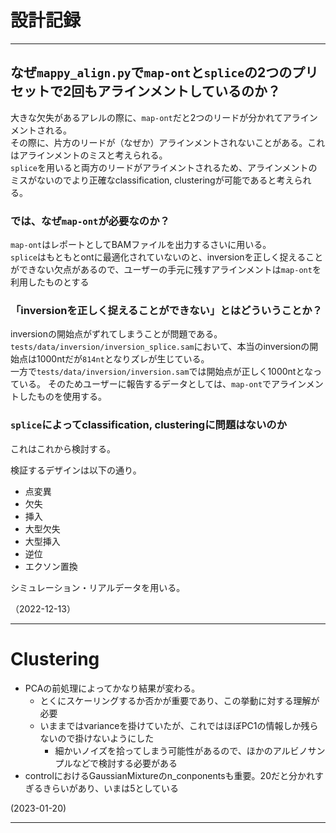 # 設計記録

-----------------------------

## なぜ`mappy_align.py`で`map-ont`と`splice`の2つのプリセットで2回もアラインメントしているのか？

大きな欠失があるアレルの際に、`map-ont`だと2つのリードが分かれてアラインメントされる。  
その際に、片方のリードが（なぜか）アラインメントされないことがある。これはアラインメントのミスと考えられる。  
`splice`を用いると両方のリードがアライメントされるため、アラインメントのミスがないのでより正確なclassification, clusteringが可能であると考えられる。

### では、なぜ`map-ont`が必要なのか？

`map-ont`はレポートとしてBAMファイルを出力するさいに用いる。  
`splice`はもともとontに最適化されていないのと、inversionを正しく捉えることができない欠点があるので、ユーザーの手元に残すアラインメントは`map-ont`を利用したものとする

### 「inversionを正しく捉えることができない」とはどういうことか？

inversionの開始点がずれてしまうことが問題である。  
`tests/data/inversion/inversion_splice.sam`において、本当のinversionの開始点は1000ntだが`814nt`となりズレが生じている。  
一方で`tests/data/inversion/inversion.sam`では開始点が正しく1000ntとなっている。
そのためユーザーに報告するデータとしては、`map-ont`でアラインメントしたものを使用する。


### `splice`によってclassification, clusteringに問題はないのか

これはこれから検討する。

検証するデザインは以下の通り。
- 点変異
- 欠失
- 挿入
- 大型欠失
- 大型挿入
- 逆位
- エクソン置換

シミュレーション・リアルデータを用いる。

（2022-12-13）

-----------------------------

# Clustering

- PCAの前処理によってかなり結果が変わる。
    - とくにスケーリングするか否かが重要であり、この挙動に対する理解が必要
    - いままではvarianceを掛けていたが、これではほぼPC1の情報しか残らないので掛けないようにした
        - 細かいノイズを拾ってしまう可能性があるので、ほかのアルビノサンプルなどで検討する必要がある
- controlにおけるGaussianMixtureのn_conponentsも重要。20だと分かれすぎるきらいがあり、いまは5としている

(2023-01-20)

------------------------------
